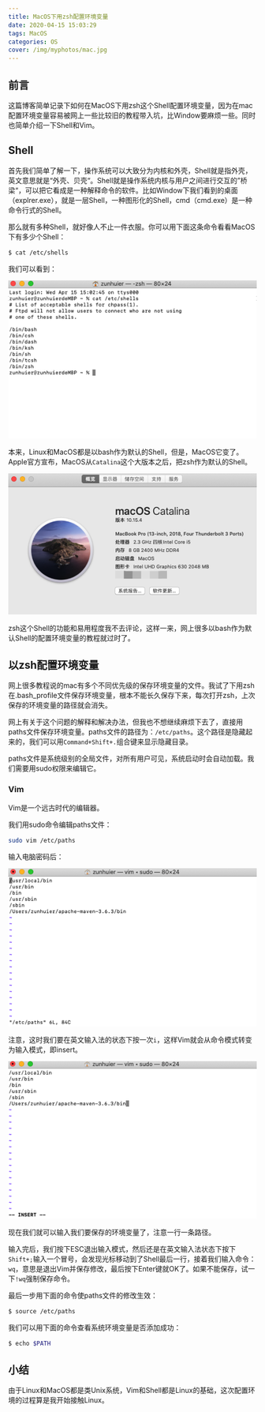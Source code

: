 ```yaml
---
title: MacOS下用zsh配置环境变量
date: 2020-04-15 15:03:29
tags: MacOS
categories: OS
cover: /img/myphotos/mac.jpg
---
```

## 前言

这篇博客简单记录下如何在MacOS下用zsh这个Shell配置环境变量，因为在mac配置环境变量容易被网上一些比较旧的教程带入坑，比Window要麻烦一些。同时也简单介绍一下Shell和Vim。

## Shell

首先我们简单了解一下，操作系统可以大致分为内核和外壳，Shell就是指外壳，英文意思就是“外壳、贝壳“。Shell就是操作系统内核与用户之间进行交互的”桥梁“，可以把它看成是一种解释命令的软件。比如Window下我们看到的桌面（explrer.exe），就是一层Shell，一种图形化的Shell，cmd（cmd.exe）是一种命令行式的Shell。

那么就有多种Shell，就好像人不止一件衣服。你可以用下面这条命令看看MacOS下有多少个Shell：

``` bash
$ cat /etc/shells
```

我们可以看到：

![mac下的Shell](/img/myphotos/shell.png)

本来，Linux和MacOS都是以bash作为默认的Shell，但是，MacOS它变了。Apple官方宣布，MacOS从`Catalina`这个大版本之后，把zsh作为默认的Shell。

![Catalina](/img/myphotos/catalina.png)

zsh这个Shell的功能和易用程度我不去评论，这样一来，网上很多以bash作为默认Shell的配置环境变量的教程就过时了。

## 以zsh配置环境变量

网上很多教程说的mac有多个不同优先级的保存环境变量的文件。我试了下用zsh在.bash_profile文件保存环境变量，根本不能长久保存下来，每次打开zsh，上次保存的环境变量的路径就会消失。

网上有关于这个问题的解释和解决办法，但我也不想继续麻烦下去了，直接用paths文件保存环境变量。paths文件的路径为：`/etc/paths`。这个路径是隐藏起来的，我们可以用`Command+Shift+.`组合键来显示隐藏目录。

paths文件是系统级别的全局文件，对所有用户可见，系统启动时会自动加载。我们需要用sudo权限来编辑它。

### Vim

Vim是一个远古时代的编辑器。

我们用sudo命令编辑paths文件：

``` bash
sudo vim /etc/paths
```

输入电脑密码后：

![vim](/img/myphotos/vim.png)

注意，这时我们要在英文输入法的状态下按一次`i`，这样Vim就会从命令模式转变为输入模式，即insert。

![insert](/img/myphotos/vim_insert.png)

现在我们就可以输入我们要保存的环境变量了，注意一行一条路径。

输入完后，我们按下ESC退出输入模式，然后还是在英文输入法状态下按下`Shift+;`输入一个冒号，会发现光标移动到了Shell最后一行，接着我们输入命令：`wq`，意思是退出Vim并保存修改，最后按下Enter键就OK了。如果不能保存，试一下`!wq`强制保存命令。

最后一步用下面的命令使paths文件的修改生效：

``` bash
$ source /etc/paths
```

我们可以用下面的命令查看系统环境变量是否添加成功：

``` bash
$ echo $PATH
```

## 小结

由于Linux和MacOS都是类Unix系统，Vim和Shell都是Linux的基础，这次配置环境的过程算是我开始接触Linux。
